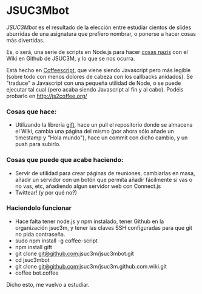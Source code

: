JSUC3Mbot
=========
*JSUC3Mbot* es el resultado de la elección entre estudiar cientos de slides aburridas de una asignatura que prefiero nombrar, o ponerse a hacer cosas más divertidas.

Es, o será, una serie de scripts en Node.js para hacer [cosas nazis](http://www.youtube.com/watch?v=jtSkorBcyBU) con el Wiki en Github de JSUC3M, y lo que se nos ocurra.

Está hecho en [Coffeescript](http://coffeescript.org/), que viene siendo Javascript pero más legible (sobre todo con menos dolores de cabeza con los callbacks anidados). Se "traduce" a Javascript con una pequeña utilidad de Node, o se puede ejecutar tal cual (pero acaba siendo Javascript al fin y al cabo). Podéis probarlo en http://js2coffee.org/

### Cosas que hace:
* Utilizando la libreria [gift](https://github.com/sentientwaffle/gift), hace un pull el repositorio donde se almacena el Wiki, cambia una página del mismo (por ahora sólo añade un timestamp y "Hola mundo"), hace un commit con dicho cambio, y un push para subirlo.

### Cosas que puede que acabe haciendo:
* Servir de utilidad para crear páginas de reuniones, cambiarlas en masa, añadir un servidor con un botón que permita añadir fácilmente si vas o no vas, etc, añadiendo algun servidor web con Connect.js
* Twittear! (y por qué no?)
 

### Haciendolo funcionar
* Hace falta tener node.js y npm instalado, tener Github en la organización jsuc3m, y tener las claves SSH configuradas para que git no pida contraseña.
* sudo npm install -g coffee-script
* npm install gift
* git clone git@github.com:jsuc3m/jsuc3mbot.git
* cd jsuc3mbot
* git clone git@github.com:jsuc3m/jsuc3m.github.com.wiki.git
* coffee bot.coffee

Dicho esto, me vuelvo a estudiar.